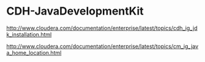 # CDH-JavaDevelopmentKit

http://www.cloudera.com/documentation/enterprise/latest/topics/cdh_ig_jdk_installation.html

http://www.cloudera.com/documentation/enterprise/latest/topics/cm_ig_java_home_location.html

